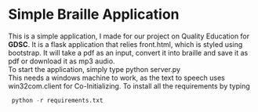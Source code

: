 # Simple Braille Application<br/>
This is a simple application, I made for our project on Quality Education for **GDSC**. It is a flask application that relies front.html, which is styled using bootstrap. It will take a pdf as an input, convert it into braille and save it as pdf or download it as mp3 audio.<br>To start the application, simply type python server.py<br />This needs a windows machine to work, as the text to speech uses win32com.client for Co-Initializing. To install all the requirements by typing
```python
 python -r requirements.txt 
```
